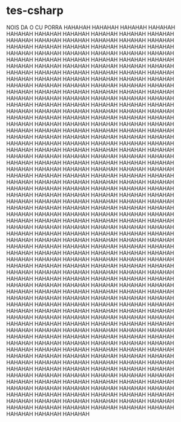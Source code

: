 # tes-csharp

NOIS DA O CU PORRA HAHAHAH HAHAHAH HAHAHAH HAHAHAH HAHAHAH HAHAHAH HAHAHAH HAHAHAH HAHAHAH HAHAHAH HAHAHAH HAHAHAH HAHAHAH HAHAHAH HAHAHAH HAHAHAH HAHAHAH HAHAHAH HAHAHAH HAHAHAH HAHAHAH HAHAHAH HAHAHAH HAHAHAH HAHAHAH HAHAHAH HAHAHAH HAHAHAH HAHAHAH HAHAHAH HAHAHAH HAHAHAH HAHAHAH HAHAHAH HAHAHAH HAHAHAH HAHAHAH HAHAHAH HAHAHAH HAHAHAH HAHAHAH HAHAHAH HAHAHAH HAHAHAH HAHAHAH HAHAHAH HAHAHAH HAHAHAH HAHAHAH HAHAHAH HAHAHAH HAHAHAH HAHAHAH HAHAHAH HAHAHAH HAHAHAH HAHAHAH HAHAHAH HAHAHAH HAHAHAH HAHAHAH HAHAHAH HAHAHAH HAHAHAH HAHAHAH HAHAHAH HAHAHAH HAHAHAH HAHAHAH HAHAHAH HAHAHAH HAHAHAH HAHAHAH HAHAHAH HAHAHAH HAHAHAH HAHAHAH HAHAHAH HAHAHAH HAHAHAH HAHAHAH HAHAHAH HAHAHAH HAHAHAH HAHAHAH HAHAHAH HAHAHAH HAHAHAH HAHAHAH HAHAHAH HAHAHAH HAHAHAH HAHAHAH HAHAHAH HAHAHAH HAHAHAH HAHAHAH HAHAHAH HAHAHAH HAHAHAH HAHAHAH HAHAHAH HAHAHAH HAHAHAH HAHAHAH HAHAHAH HAHAHAH HAHAHAH HAHAHAH HAHAHAH HAHAHAH HAHAHAH HAHAHAH HAHAHAH HAHAHAH HAHAHAH HAHAHAH HAHAHAH HAHAHAH HAHAHAH HAHAHAH HAHAHAH HAHAHAH HAHAHAH HAHAHAH HAHAHAH HAHAHAH HAHAHAH HAHAHAH HAHAHAH HAHAHAH HAHAHAH HAHAHAH HAHAHAH HAHAHAH HAHAHAH HAHAHAH HAHAHAH HAHAHAH HAHAHAH HAHAHAH HAHAHAH HAHAHAH HAHAHAH HAHAHAH HAHAHAH HAHAHAH HAHAHAH HAHAHAH HAHAHAH HAHAHAH HAHAHAH HAHAHAH HAHAHAH HAHAHAH HAHAHAH HAHAHAH HAHAHAH HAHAHAH HAHAHAH HAHAHAH HAHAHAH HAHAHAH HAHAHAH HAHAHAH HAHAHAH HAHAHAH HAHAHAH HAHAHAH HAHAHAH HAHAHAH HAHAHAH HAHAHAH HAHAHAH HAHAHAH HAHAHAH HAHAHAH HAHAHAH HAHAHAH HAHAHAH HAHAHAH HAHAHAH HAHAHAH HAHAHAH HAHAHAH HAHAHAH HAHAHAH HAHAHAH HAHAHAH HAHAHAH HAHAHAH HAHAHAH HAHAHAH HAHAHAH HAHAHAH HAHAHAH HAHAHAH HAHAHAH HAHAHAH HAHAHAH HAHAHAH HAHAHAH HAHAHAH HAHAHAH HAHAHAH HAHAHAH HAHAHAH HAHAHAH HAHAHAH HAHAHAH HAHAHAH HAHAHAH HAHAHAH HAHAHAH HAHAHAH HAHAHAH HAHAHAH HAHAHAH HAHAHAH HAHAHAH HAHAHAH HAHAHAH HAHAHAH HAHAHAH HAHAHAH HAHAHAH HAHAHAH HAHAHAH HAHAHAH HAHAHAH HAHAHAH HAHAHAH HAHAHAH HAHAHAH HAHAHAH HAHAHAH HAHAHAH HAHAHAH HAHAHAH HAHAHAH HAHAHAH HAHAHAH HAHAHAH HAHAHAH HAHAHAH HAHAHAH HAHAHAH HAHAHAH HAHAHAH HAHAHAH HAHAHAH HAHAHAH HAHAHAH HAHAHAH HAHAHAH HAHAHAH HAHAHAH HAHAHAH HAHAHAH HAHAHAH HAHAHAH HAHAHAH HAHAHAH HAHAHAH HAHAHAH HAHAHAH HAHAHAH HAHAHAH HAHAHAH HAHAHAH HAHAHAH HAHAHAH HAHAHAH HAHAHAH HAHAHAH HAHAHAH HAHAHAH HAHAHAH HAHAHAH HAHAHAH HAHAHAH HAHAHAH HAHAHAH HAHAHAH HAHAHAH HAHAHAH HAHAHAH HAHAHAH HAHAHAH HAHAHAH HAHAHAH HAHAHAH HAHAHAH HAHAHAH HAHAHAH HAHAHAH HAHAHAH HAHAHAH HAHAHAH HAHAHAH HAHAHAH HAHAHAH HAHAHAH HAHAHAH HAHAHAH HAHAHAH HAHAHAH HAHAHAH HAHAHAH HAHAHAH HAHAHAH HAHAHAH HAHAHAH HAHAHAH HAHAHAH HAHAHAH HAHAHAH HAHAHAH HAHAHAH HAHAHAH HAHAHAH HAHAHAH HAHAHAH HAHAHAH HAHAHAH HAHAHAH HAHAHAH HAHAHAH HAHAHAH HAHAHAH HAHAHAH HAHAHAH HAHAHAH HAHAHAH HAHAHAH HAHAHAH HAHAHAH HAHAHAH HAHAHAH HAHAHAH HAHAHAH HAHAHAH HAHAHAH HAHAHAH HAHAHAH HAHAHAH HAHAHAH HAHAHAH HAHAHAH HAHAHAH HAHAHAH HAHAHAH HAHAHAH HAHAHAH HAHAHAH HAHAHAH HAHAHAH HAHAHAH HAHAHAH HAHAHAH HAHAHAH
